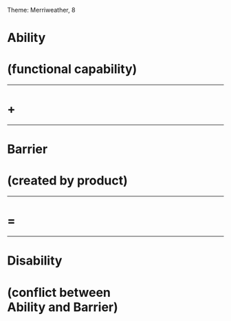 Theme: Merriweather, 8

# **Ability**
# (functional capability)

---

# **+**

---

# **Barrier**
# (created by product)

---

# **=**

----

# **Disability**
# (conflict between<br>Ability and Barrier)

